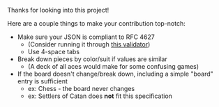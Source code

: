 Thanks for looking into this project!

Here are a couple things to make your contribution top-notch:
 - Make sure your JSON is compliant to RFC 4627
   - (Consider running it through [this validator](https://jsonformatter.curiousconcept.com/))
   - Use 4-space tabs
 - Break down pieces by color/suit if values are similar
   - (A deck of all aces would make for some confusing games)
 - If the board doesn't change/break down, including a simple "board" entry is sufficient
   - ex: Chess - the board never changes
   - ex: Settlers of Catan does **not** fit this specification
   
   
